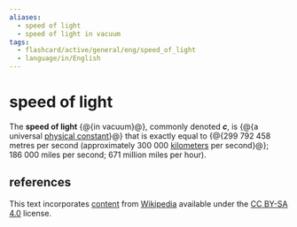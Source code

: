 ```yaml
---
aliases:
  - speed of light
  - speed of light in vacuum
tags:
  - flashcard/active/general/eng/speed_of_light
  - language/in/English
---
```


# speed of light

The __speed of light__ {@{in vacuum}@}, commonly denoted ___c___, is {@{a universal [physical constant](physical%20constant.md)}@} that is exactly equal to {@{299&nbsp;792&nbsp;458 metres per second (approximately 300&nbsp;000 [kilometers](kilometre.md) per second}@}; 186&nbsp;000 miles per second; 671 million miles per hour).

## references

This text incorporates [content](https://en.wikipedia.org/wiki/speed_of_light) from [Wikipedia](Wikipedia.md) available under the [CC BY-SA 4.0](https://creativecommons.org/licenses/by-sa/4.0/) license.
